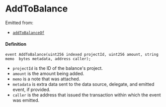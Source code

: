 # AddToBalance

Emitted from:

* [`addToBalanceOf`](/docs/dev/v3/deprecated/or-payment-terminals/or-abstract/jbpayoutredemptionpaymentterminal/write/addtobalanceof.md)

#### Definition

```
event AddToBalance(uint256 indexed projectId, uint256 amount, string memo  bytes metadata, address caller);
```

* `projectId` is the ID of the balance's project.
* `amount` is the amount being added.
* `memo` is a note that was attached.
* `metadata` is extra data sent to the data source, delegate, and emitted event, if provided.
* `caller` is the address that issued the transaction within which the event was emitted.
